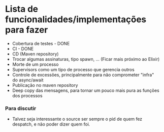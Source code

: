 # Lista de funcionalidades/implementações para fazer

- Cobertura de testes - DONE
- CI - DONE
- CD (Maven repository)
- Trocar algumas assinaturas, tipo spawn, ... (Ficar mais próximo ao Elixir)
- Morte de um processo
- Supervisors como um tipo de processo que gerencia outros
- Controle de excessões, principalmente para não comprometer "infra" do async/await
- Publicação no maven repository
- Deep copy das mensagens, para tornar um pouco mais pura as funções dos processos

### Para discutir

- Talvez seja interessante o source ser sempre o pid de quem fez despatch, e não poder dizer quem foi.
